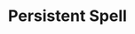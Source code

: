---
title: "Persistent Spell"

feat:
  types: ["Metamagic"]
  prerequisite: |
    Extend Spell.
  benefit: |
    A persistent spell has a duration of 24 hours. The persistent spell must have a personal range or a fixed range. Spells of instantaneous duration cannot be affected by this feat, nor can spells whose effects are discharged. You need not concentrate on spells such as {% spell_link detect-magic %} or {% spell_link detect-thoughts %} to be aware of the mere presence of absence of the things detected, but you must still concentrate to gain additional information as normal. Concentration on such a spell is a standard action that does not provoke an attack of opportunity. A persistent spell uses up a spell slot six levels higher than the spell's actual level.
---